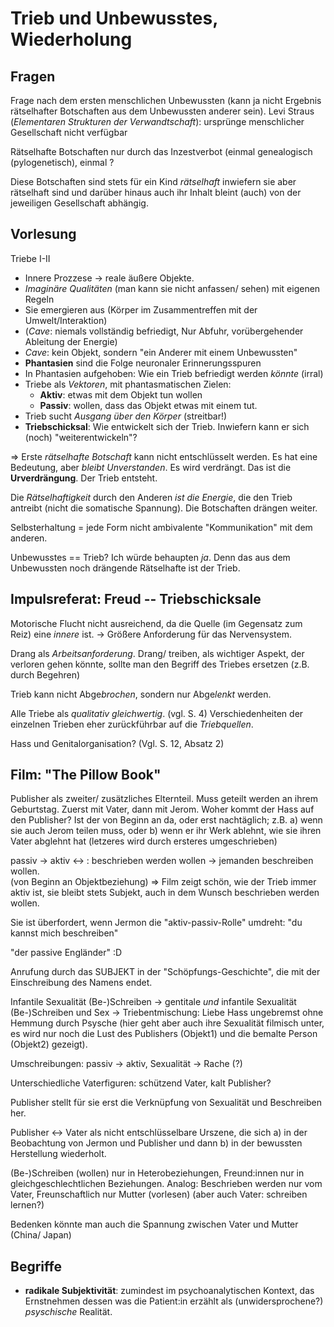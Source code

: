 # Trieb und Unbewusstes, Wiederholung

## Fragen 

Frage nach dem ersten menschlichen Unbewussten (kann ja nicht Ergebnis
rätselhafter Botschaften aus dem Unbewussten anderer sein).
Levi Straus (*Elementaren Strukturen der Verwandtschaft*): 
ursprünge menschlicher Gesellschaft nicht verfügbar

Rätselhafte Botschaften nur durch das Inzestverbot (einmal genealogisch 
(pylogenetisch), einmal ?

Diese Botschaften sind stets für ein Kind *rätselhaft* inwiefern sie aber
rätselhaft sind und darüber hinaus auch ihr Inhalt bleint (auch) von der
jeweiligen Gesellschaft abhängig.


## Vorlesung

Triebe I-II
- Innere Prozzese → reale äußere Objekte. 
- *Imaginäre Qualitäten* (man kann sie nicht anfassen/ sehen) mit eigenen Regeln
- Sie emergieren aus (Körper im Zusammentreffen mit der Umwelt/Interaktion) 
- (*Cave*: niemals vollständig befriedigt, Nur Abfuhr, vorübergehender Ableitung
  der Energie)
- *Cave*: kein Objekt, sondern "ein Anderer mit einem Unbewussten"
- **Phantasien** sind die Folge neuronaler Erinnerungsspuren 
- In Phantasien aufgehoben: Wie ein Trieb befriedigt werden *könnte* (irral)
- Triebe als *Vektoren*, mit phantasmatischen Zielen: 
  - **Aktiv**: etwas mit dem Objekt tun wollen 
  - **Passiv**: wollen, dass das Objekt etwas mit einem tut.
- Trieb sucht *Ausgang über den Körper* (streitbar!)
- **Triebschicksal**: Wie entwickelt sich der Trieb. Inwiefern kann er sich
  (noch) "weiterentwickeln"?

⇒ Erste *rätselhafte Botschaft* kann nicht entschlüsselt werden. Es hat
eine Bedeutung, aber *bleibt Unverstanden*. Es wird verdrängt. Das ist die
**Urverdrängung**. Der Trieb entsteht.

Die *Rätselhaftigkeit* durch den Anderen *ist die Energie*, die den Trieb antreibt
(nicht die somatische Spannung). Die Botschaften drängen weiter.

Selbsterhaltung = jede Form nicht ambivalente "Kommunikation" mit dem anderen.

Unbewusstes == Trieb? Ich würde behaupten *ja*. 
Denn das aus dem Unbewussten noch drängende Rätselhafte ist der Trieb.

## Impulsreferat: Freud -- Triebschicksale
Motorische Flucht nicht ausreichend, da die Quelle (im Gegensatz zum Reiz) eine
*innere* ist. → Größere Anforderung für das Nervensystem.

Drang als *Arbeitsanforderung*. Drang/ treiben, als wichtiger Aspekt, der
verloren gehen könnte, sollte man den Begriff des Triebes ersetzen (z.B. durch
Begehren) 

Trieb kann nicht Abge*brochen*, sondern nur Abge*lenkt* werden.

Alle Triebe als *qualitativ gleichwertig*. (vgl. S. 4) Verschiedenheiten der
einzelnen Trieben eher zurückführbar auf die *Triebquellen*.

Hass und Genitalorganisation? (Vgl. S. 12, Absatz 2)


## Film: "The Pillow Book"
Publisher als zweiter/ zusätzliches Elternteil. Muss geteilt werden an ihrem
Geburtstag. Zuerst mit Vater, dann mit Jerom. 
Woher kommt der Hass auf den Publisher? Ist der von Beginn an da, oder erst
nachtäglich; z.B. a) wenn sie auch Jerom teilen muss, oder b) wenn er ihr Werk
ablehnt, wie sie ihren Vater abglehnt hat (letzeres wird durch ersteres
umgeschrieben)

passiv → aktiv ↔ : beschrieben werden wollen → jemanden beschreiben wollen.  
(von Beginn an Objektbeziehung)
⇒ Film zeigt schön, wie der Trieb immer aktiv ist, sie bleibt stets Subjekt,
auch in dem Wunsch beschrieben werden wollen.

Sie ist überfordert, wenn Jermon die "aktiv-passiv-Rolle" umdreht: "du kannst
mich beschreiben"

"der passive Engländer" :D 

Anrufung durch das SUBJEKT in der "Schöpfungs-Geschichte", die mit der
Einschreibung des Namens endet.

Infantile Sexualität (Be-)Schreiben → gentitale *und* infantile Sexualität 
(Be-)Schreiben und Sex → Triebentmischung: Liebe Hass ungebremst ohne Hemmung
durch Psysche (hier geht aber auch ihre Sexualität filmisch unter, es wird nur
noch die Lust des Publishers (Objekt1) und die bemalte Person (Objekt2)
gezeigt).

Umschreibungen: passiv → aktiv, Sexualität → Rache (?)

Unterschiedliche Vaterfiguren: schützend Vater, kalt Publisher?

Publisher stellt für sie erst die Verknüpfung von Sexualität und Beschreiben
her.

Publisher ↔ Vater als nicht entschlüsselbare Urszene, die sich a) in der
Beobachtung von Jermon und Publisher und dann b) in der bewussten Herstellung
wiederholt.

(Be-)Schreiben (wollen) nur in Heterobeziehungen, Freund:innen nur in
gleichgeschlechtlichen Beziehungen. Analog: Beschrieben werden nur vom Vater,
Freunschaftlich nur Mutter (vorlesen) (aber auch Vater: schreiben lernen?)

Bedenken könnte man auch die Spannung zwischen Vater und Mutter (China/ Japan)

## Begriffe
- **radikale Subjektivität**: zumindest im psychoanalytischen Kontext, das Ernstnehmen
  dessen was die Patient:in erzählt als (unwidersprochene?) *psyschische*
  Realität. 
